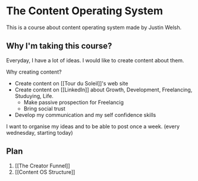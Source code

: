 # The Content Operating System
This is a course about content operating system made by Justin Welsh.


## Why I'm taking this course?

Everyday, I have a lot of ideas. I would like to create content about them.

Why creating content?
- Create content on [[Tour du Soleil]]'s web site
- Create content on [[LinkedIn]] about Growth, Development, Freelancing, Studuying, Life.
	- Make passive prospection for Freelancig
	- Bring social trust
- Develop my communication and my self confidence skills

I want to organise my ideas and to be able to post once a week.
(every wednesday, starting today)


## Plan
1. [[The Creator Funnel]]
2. [[Content OS Structure]]